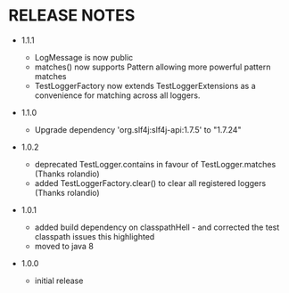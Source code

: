 # RELEASE NOTES

- 1.1.1

  - LogMessage is now public
  - matches() now supports Pattern allowing more powerful pattern matches
  - TestLoggerFactory now extends TestLoggerExtensions as a convenience for matching across all loggers. 

- 1.1.0

  - Upgrade dependency 'org.slf4j:slf4j-api:1.7.5' to "1.7.24"

- 1.0.2

  - deprecated TestLogger.contains in favour of TestLogger.matches (Thanks rolandio)
  - added TestLoggerFactory.clear() to clear all registered loggers (Thanks rolandio)

- 1.0.1

  - added build dependency on classpathHell - and corrected the test classpath issues this highlighted
  - moved to java 8

- 1.0.0

  - initial release

